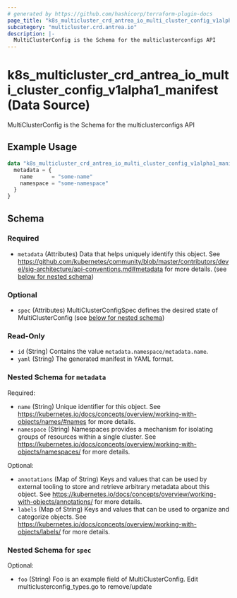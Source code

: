 ```yaml
---
# generated by https://github.com/hashicorp/terraform-plugin-docs
page_title: "k8s_multicluster_crd_antrea_io_multi_cluster_config_v1alpha1_manifest Data Source - terraform-provider-k8s"
subcategory: "multicluster.crd.antrea.io"
description: |-
  MultiClusterConfig is the Schema for the multiclusterconfigs API
---
```


# k8s_multicluster_crd_antrea_io_multi_cluster_config_v1alpha1_manifest (Data Source)

MultiClusterConfig is the Schema for the multiclusterconfigs API

## Example Usage

```terraform
data "k8s_multicluster_crd_antrea_io_multi_cluster_config_v1alpha1_manifest" "example" {
  metadata = {
    name      = "some-name"
    namespace = "some-namespace"
  }
}
```

<!-- schema generated by tfplugindocs -->
## Schema

### Required

- `metadata` (Attributes) Data that helps uniquely identify this object. See https://github.com/kubernetes/community/blob/master/contributors/devel/sig-architecture/api-conventions.md#metadata for more details. (see [below for nested schema](#nestedatt--metadata))

### Optional

- `spec` (Attributes) MultiClusterConfigSpec defines the desired state of MultiClusterConfig (see [below for nested schema](#nestedatt--spec))

### Read-Only

- `id` (String) Contains the value `metadata.namespace/metadata.name`.
- `yaml` (String) The generated manifest in YAML format.

<a id="nestedatt--metadata"></a>
### Nested Schema for `metadata`

Required:

- `name` (String) Unique identifier for this object. See https://kubernetes.io/docs/concepts/overview/working-with-objects/names/#names for more details.
- `namespace` (String) Namespaces provides a mechanism for isolating groups of resources within a single cluster. See https://kubernetes.io/docs/concepts/overview/working-with-objects/namespaces/ for more details.

Optional:

- `annotations` (Map of String) Keys and values that can be used by external tooling to store and retrieve arbitrary metadata about this object. See https://kubernetes.io/docs/concepts/overview/working-with-objects/annotations/ for more details.
- `labels` (Map of String) Keys and values that can be used to organize and categorize objects. See https://kubernetes.io/docs/concepts/overview/working-with-objects/labels/ for more details.


<a id="nestedatt--spec"></a>
### Nested Schema for `spec`

Optional:

- `foo` (String) Foo is an example field of MultiClusterConfig. Edit multiclusterconfig_types.go to remove/update

